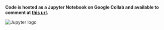 **Code is hosted as a Jupyter Notebook on Google Collab and available to comment at [this url](https://colab.research.google.com/drive/1AKX67r4GhcR2utx0K4E3QpZKHNlr7Lrd?usp=sharing).**

![Jupyter logo](https://jupyter.org/assets/main-logo.svg "Jupyter logo") 
